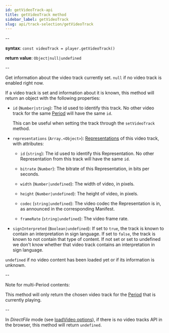 ```yaml
---
id: getVideoTrack-api
title: getVideoTrack method
sidebar_label: getVideoTrack
slug: api/track-selection/getVideoTrack
---
```


--

**syntax**: `const videoTrack = player.getVideoTrack()`

**return value**: `Object|null|undefined`

--

Get information about the video track currently set.
`null` if no video track is enabled right now.

If a video track is set and information about it is known, this method will
return an object with the following properties:

- `id` (`Number|string`): The id used to identify this track. No other
  video track for the same [Period](../terms.md#period) will have the same
  `id`.

  This can be useful when setting the track through the `setVideoTrack`
  method.

- `representations` (`Array.<Object>`):
  [Representations](../terms.md#representation) of this video track, with
  attributes:

  - `id` (`string`): The id used to identify this Representation.
    No other Representation from this track will have the same `id`.

  - `bitrate` (`Number`): The bitrate of this Representation, in bits per
    seconds.

  - `width` (`Number|undefined`): The width of video, in pixels.

  - `height` (`Number|undefined`): The height of video, in pixels.

  - `codec` (`string|undefined`): The video codec the Representation is
    in, as announced in the corresponding Manifest.

  - `frameRate` (`string|undefined`): The video frame rate.

- `signInterpreted` (`Boolean|undefined`): If set to `true`, the track is
  known to contain an interpretation in sign language.
  If set to `false`, the track is known to not contain that type of content.
  If not set or set to undefined we don't know whether that video track
  contains an interpretation in sign language.

`undefined` if no video content has been loaded yet or if its information is
unknown.

--

Note for multi-Period contents:

This method will only return the chosen video track for the
[Period](../terms.md#period) that is currently playing.

--

In _DirectFile_ mode
(see [loadVideo options](./loadVideo_options.md#prop-transport)), if there is
no video tracks API in the browser, this method will return `undefined`.
